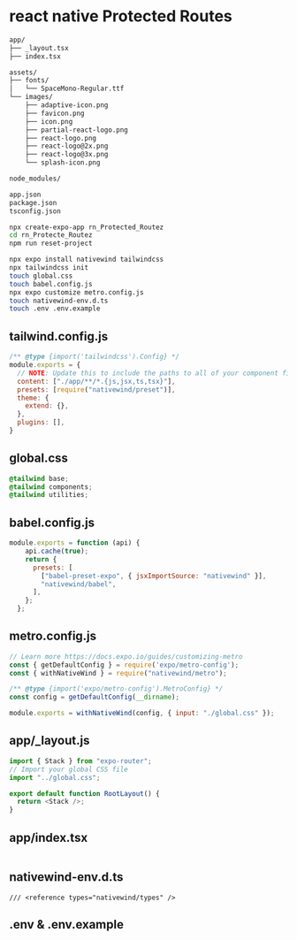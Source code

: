# react native Protected Routes #

```bash
app/
├── _layout.tsx
├── index.tsx

assets/
├── fonts/
│   └── SpaceMono-Regular.ttf
└── images/
    ├── adaptive-icon.png
    ├── favicon.png
    ├── icon.png
    ├── partial-react-logo.png
    ├── react-logo.png
    ├── react-logo@2x.png
    ├── react-logo@3x.png
    └── splash-icon.png

node_modules/

app.json
package.json
tsconfig.json
```

```bash
npx create-expo-app rn_Protected_Routez
cd rn_Protecte_Routez
npm run reset-project
```

```bash
npx expo install nativewind tailwindcss
npx tailwindcss init
touch global.css
touch babel.config.js
npx expo customize metro.config.js
touch nativewind-env.d.ts
touch .env .env.example
```

## tailwind.config.js ##

```javascript
/** @type {import('tailwindcss').Config} */
module.exports = {
  // NOTE: Update this to include the paths to all of your component files.
  content: ["./app/**/*.{js,jsx,ts,tsx}"],
  presets: [require("nativewind/preset")],
  theme: {
    extend: {},
  },
  plugins: [],
}
```

## global.css ##

```css
@tailwind base;
@tailwind components;
@tailwind utilities;
```

## babel.config.js ##

```javascript
module.exports = function (api) {
    api.cache(true);
    return {
      presets: [
        ["babel-preset-expo", { jsxImportSource: "nativewind" }],
        "nativewind/babel",
      ],
    };
  };
```

## metro.config.js ##

```javascript
// Learn more https://docs.expo.io/guides/customizing-metro
const { getDefaultConfig } = require('expo/metro-config');
const { withNativeWind } = require("nativewind/metro");

/** @type {import('expo/metro-config').MetroConfig} */
const config = getDefaultConfig(__dirname);

module.exports = withNativeWind(config, { input: "./global.css" });
```

## app/_layout.js ##

```javascript
import { Stack } from "expo-router";
// Import your global CSS file
import "../global.css";

export default function RootLayout() {
  return <Stack />;
}
```

## app/index.tsx ##

```tyypscript

```

## nativewind-env.d.ts ##

```tyypscript
/// <reference types="nativewind/types" />
```

## .env  & .env.example ##

```env
```
